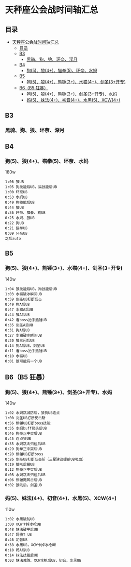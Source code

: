 # 天秤座公会战时间轴汇总

## 目录

- [天秤座公会战时间轴汇总](#天秤座公会战时间轴汇总)
  - [目录](#目录)
  - [B3](#b3)
    - [黑骑、狗、狼、环奈、深月](#黑骑狗狼环奈深月)
  - [B4](#b4)
    - [狗(5)、狼(4+)、猫拳(5)、环奈、水妈](#狗5狼4猫拳5环奈水妈)
  - [B5](#b5)
    - [狗(5)、狼(4+)、熊锤(3+)、水猫(4+)、剑圣(3+开专)](#狗5狼4熊锤3水猫4剑圣3开专)
  - [B6（B5 狂暴）](#b6b5-狂暴)
    - [狗(5)、狼(4+)、熊锤(3+)、剑圣(3+开专)、水妈](#狗5狼4熊锤3剑圣3开专水妈)
    - [妈(5)、妹法(4+)、初音(4+)、水黑(5)、XCW(4+)](#妈5妹法4初音4水黑5xcw4)

## B3

### 黑骑、狗、狼、环奈、深月

## B4

### 狗(5)、狼(4+)、猫拳(5)、环奈、水妈

180w

```
1:06 狼UB
1:05 狗技能后UB，猫技能后UB
1:00 环奈UB
0:53 水妈UB
0:49 狗技能后UB
0:44 狼UB
0:36 环奈、猫拳、狗UB
0:25 水妈、狼UB
0:22 狗UB
0:21 猫拳UB
0:09 环奈UB
之后auto
```

## B5

### 狗(5)、狼(4+)、熊锤(3+)、水猫(4+)、剑圣(3+开专)

140w

```
1:04 狼技能后UB，狗技能后UB
1:03 水猫破冰瞬间UB
0:59 剑圣UB打断反击
0:49 狗A后UB
0:47 水猫A后UB
0:44 狼A后UB
0:42 看boss抬手熊锤UB
0:35 剑圣A后UB
0:31 狗A后UB
0:27 水猫破冰瞬间UB
0:20 狼三闪后UB
0:14 狗A后UB，剑圣UB
0:11 看boss抬手熊锤UB
0:10 水猫UB
0:01 狼可能有一个UB
```

## B6（B5 狂暴）

### 狗(5)、狼(4+)、熊锤(3+)、剑圣(3+开专)、水妈

140w

```
1:02 水妈跳减防后，狼狗UB连点
1:00 剑圣UB打断反击斩
0:56 熊锤UB打断boss技能
0:55 水妈buff箭头后UB
0:46 狗拳正中突后UB
0:45 连点狼UB
0:35 水妈跳击归位后UB
0:29 狗拳正中突后UB
0:28 熊锤UB打断boss
0:26 剑圣UB打断反击斩（三星建议提前UB吸血）
0:19 狼吼后接UB
0:12 狗拳正中突后UB
0:08 水妈跳击归位后UB
0:06 熊锤飓风击后UB
0:02 狼吼后，剑圣UB
```

### 妈(5)、妹法(4+)、初音(4+)、水黑(5)、XCW(4+)

110w

```
1:02 水黑破防UB
1:00 XCW卡掉冰枪UB
0:48 妹法破甲后UB
0:47 妈换T UB
0:46 初音UB
0:38 水黑UB，XCW卡掉冰枪UB
0:18 妈A后UB
0:14 妹法技能后UB
0:03 妹法减防、XCW冰枪后UB，初音、水黑UB
```
